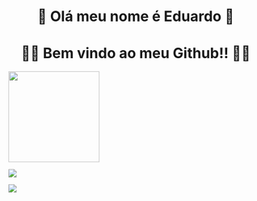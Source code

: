  # <div align="center">🤖 Olá meu nome é Eduardo 🤖</div>
 
 
# <div align ="center">🎉🎉  Bem vindo ao meu Github!! 🎉🎉

   <a href="https://github.com/duu17">
      <img height="180em" src="https://github-readme-stats.vercel.app/api?username=duu17&show_icons=true&theme=dark&include_all_commits=true&count_private=true"/>
</div>

  <a href="https://www.linkedin.com/in/eduardo-alencar-tiburcio-570533239/" target="_blank"><img src="https://img.shields.io/badge/-LinkedIn-%230077B5?style=for-the-badge&logo=linkedin&logoColor=white" target="_blank"></a> 

  <a href = "mailto:edualencar226@gmail.com"><img src="https://img.shields.io/badge/-Gmail-%23333?style=for-the-badge&logo=gmail&logoColor=white" target="_blank"></a>
